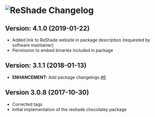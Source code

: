 # ![ReShade Changelog](https://img.shields.io/badge/ReShade-Package%20Changelog-blue.svg?style=for-the-badge)

## Version: 4.1.0 (2019-01-22)

- Added link to ReShade website in package description (requested by software maintainer)
- Permission to embed binaries included in package

## Version: 3.1.1 (2018-01-13)

- **ENHANCEMENT:** Add package changelogs [#6](https://github.com/AdmiringWorm/chocolatey-packages/issues/6)

## Version 3.0.8 (2017-10-30)

- Corrected tags
- Initial implementation of the reshade chocolatey package
